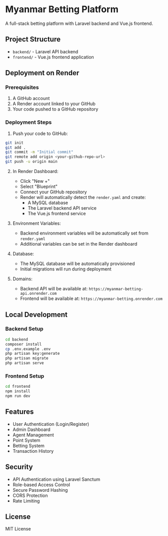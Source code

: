 # Myanmar Betting Platform

A full-stack betting platform with Laravel backend and Vue.js frontend.

## Project Structure

- `backend/` - Laravel API backend
- `frontend/` - Vue.js frontend application

## Deployment on Render

### Prerequisites

1. A GitHub account
2. A Render account linked to your GitHub
3. Your code pushed to a GitHub repository

### Deployment Steps

1. Push your code to GitHub:

```bash
git init
git add .
git commit -m "Initial commit"
git remote add origin <your-github-repo-url>
git push -u origin main
```

2. In Render Dashboard:

   - Click "New +"
   - Select "Blueprint"
   - Connect your GitHub repository
   - Render will automatically detect the `render.yaml` and create:
     - A MySQL database
     - The Laravel backend API service
     - The Vue.js frontend service

3. Environment Variables:

   - Backend environment variables will be automatically set from `render.yaml`
   - Additional variables can be set in the Render dashboard

4. Database:

   - The MySQL database will be automatically provisioned
   - Initial migrations will run during deployment

5. Domains:

   - Backend API will be available at: `https://myanmar-betting-api.onrender.com`
   - Frontend will be available at: `https://myanmar-betting.onrender.com`

## Local Development

### Backend Setup

```bash
cd backend
composer install
cp .env.example .env
php artisan key:generate
php artisan migrate
php artisan serve
```

### Frontend Setup

```bash
cd frontend
npm install
npm run dev
```

## Features

- User Authentication (Login/Register)
- Admin Dashboard
- Agent Management
- Point System
- Betting System
- Transaction History

## Security

- API Authentication using Laravel Sanctum
- Role-based Access Control
- Secure Password Hashing
- CORS Protection
- Rate Limiting

## License

MIT License
